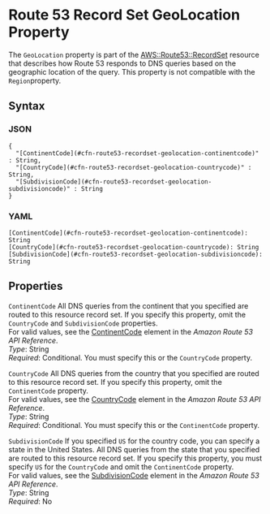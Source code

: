 # Route 53 Record Set GeoLocation Property<a name="aws-properties-route53-recordset-geolocation"></a>

The `GeoLocation` property is part of the [AWS::Route53::RecordSet](aws-properties-route53-recordset.md) resource that describes how Route 53 responds to DNS queries based on the geographic location of the query\. This property is not compatible with the `Region`property\.

## Syntax<a name="w3ab2c21c14e1647b5"></a>

### JSON<a name="aws-properties-route53-recordset-geolocation-syntax.json"></a>

```
{
  "[ContinentCode](#cfn-route53-recordset-geolocation-continentcode)" : String,
  "[CountryCode](#cfn-route53-recordset-geolocation-countrycode)" : String,
  "[SubdivisionCode](#cfn-route53-recordset-geolocation-subdivisioncode)" : String
}
```

### YAML<a name="aws-properties-route53-recordset-geolocation-syntax.yaml"></a>

```
[ContinentCode](#cfn-route53-recordset-geolocation-continentcode): String
[CountryCode](#cfn-route53-recordset-geolocation-countrycode): String
[SubdivisionCode](#cfn-route53-recordset-geolocation-subdivisioncode): String
```

## Properties<a name="w3ab2c21c14e1647b7"></a>

`ContinentCode`  <a name="cfn-route53-recordset-geolocation-continentcode"></a>
All DNS queries from the continent that you specified are routed to this resource record set\. If you specify this property, omit the `CountryCode` and `SubdivisionCode` properties\.  
For valid values, see the [ContinentCode](http://docs.aws.amazon.com/Route53/latest/APIReference/API_ChangeResourceRecordSets_Requests.html#change-rrsets-request-continent-code) element in the *Amazon Route 53 API Reference*\.  
*Type*: String  
*Required*: Conditional\. You must specify this or the `CountryCode` property\.

`CountryCode`  <a name="cfn-route53-recordset-geolocation-countrycode"></a>
All DNS queries from the country that you specified are routed to this resource record set\. If you specify this property, omit the `ContinentCode` property\.  
For valid values, see the [CountryCode](http://docs.aws.amazon.com/Route53/latest/APIReference/API_ChangeResourceRecordSets_Requests.html#change-rrsets-request-country-code) element in the *Amazon Route 53 API Reference*\.  
*Type*: String  
*Required*: Conditional\. You must specify this or the `ContinentCode` property\.

`SubdivisionCode`  <a name="cfn-route53-recordset-geolocation-subdivisioncode"></a>
If you specified `US` for the country code, you can specify a state in the United States\. All DNS queries from the state that you specified are routed to this resource record set\. If you specify this property, you must specify `US` for the `CountryCode` and omit the `ContinentCode` property\.  
For valid values, see the [SubdivisionCode](http://docs.aws.amazon.com/Route53/latest/APIReference/API_ChangeResourceRecordSets_Requests.html#change-rrsets-request-subdivision-code) element in the *Amazon Route 53 API Reference*\.  
*Type*: String  
*Required*: No